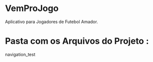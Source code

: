 # VemProJogo
Aplicativo para Jogadores de Futebol Amador.

# Pasta com os Arquivos do Projeto :
navigation_test
